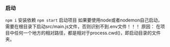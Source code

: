 ### 启动
`npm i` 安装依赖
`npm start` 启动项目
如果要使用node或者nodemon自己启动，需要在根目录下启动src/main.js文件，否则识别不到.env文件！！！
原因： 在项目中任何一个地方的相对路径，都是相对于process.cwd()，即启动目录的文件夹。